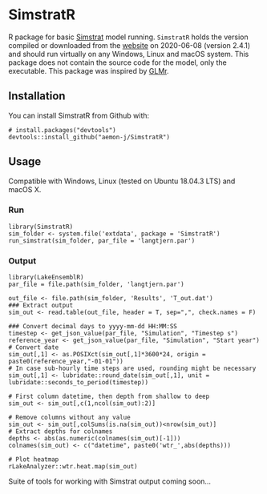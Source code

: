 SimstratR
====


R package for basic [Simstrat](https://github.com/Eawag-AppliedSystemAnalysis/Simstrat) model running. `SimstratR` holds the version compiled or downloaded from the [website](https://github.com/Eawag-AppliedSystemAnalysis/Simstrat/releases) on 2020-06-08 (version 2.4.1) and should run virtually on any Windows, Linux and macOS system.  This package does not contain the source code for the model, only the executable. This package was inspired by [GLMr](https://github.com/GLEON/GLMr).

## Installation

You can install SimstratR from Github with:

```{r gh-installation, eval = FALSE}
# install.packages("devtools")
devtools::install_github("aemon-j/SimstratR")
```
## Usage
Compatible with Windows, Linux (tested on Ubuntu 18.04.3 LTS) and macOS X.

### Run

```{r example, eval=FALSE}
library(SimstratR)
sim_folder <- system.file('extdata', package = 'SimstratR')
run_simstrat(sim_folder, par_file = 'langtjern.par')
```

### Output
```{r example, eval = FALSE}
library(LakeEnsemblR)
par_file = file.path(sim_folder, 'langtjern.par')

out_file <- file.path(sim_folder, 'Results', 'T_out.dat')
### Extract output
sim_out <- read.table(out_file, header = T, sep=",", check.names = F)

### Convert decimal days to yyyy-mm-dd HH:MM:SS
timestep <- get_json_value(par_file, "Simulation", "Timestep s")
reference_year <- get_json_value(par_file, "Simulation", "Start year")
# Convert date
sim_out[,1] <- as.POSIXct(sim_out[,1]*3600*24, origin = paste0(reference_year,"-01-01"))
# In case sub-hourly time steps are used, rounding might be necessary
sim_out[,1] <- lubridate::round_date(sim_out[,1], unit = lubridate::seconds_to_period(timestep))

# First column datetime, then depth from shallow to deep
sim_out <- sim_out[,c(1,ncol(sim_out):2)]

# Remove columns without any value
sim_out <- sim_out[,colSums(is.na(sim_out))<nrow(sim_out)]
# Extract depths for colnames
depths <- abs(as.numeric(colnames(sim_out)[-1]))
colnames(sim_out) <- c("datetime", paste0('wtr_',abs(depths)))

# Plot heatmap 
rLakeAnalyzer::wtr.heat.map(sim_out)

```

Suite of tools for working with Simstrat output coming soon...
